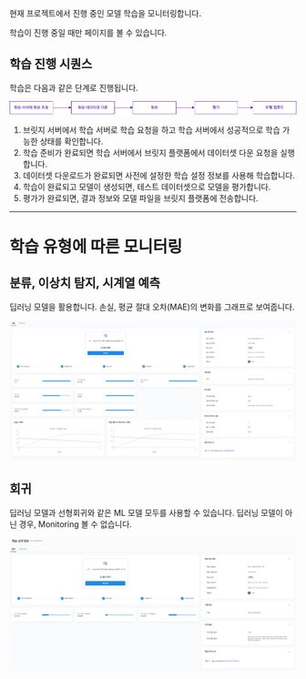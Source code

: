 현재 프로젝트에서 진행 중인 모델 학습을 모니터링합니다.

학습이 진행 중일 때만 페이지를 볼 수 있습니다.

  

학습 진행 시퀀스
---------


학습은 다음과 같은 단계로 진행됩니다.

![img1](https://raw.githubusercontent.com/vazilcompany/vridge-docs/main/guide/img/ai_modeling/image_type/monitoring_01.png)  

  

1.  브릿지 서버에서 학습 서버로 학습 요청을 하고 학습 서버에서 성공적으로 학습 가능한 상태를 확인합니다.
2.  학습 준비가 완료되면 학습 서버에서 브릿지 플랫폼에서 데이터셋 다운 요청을 실행합니다.
3.  데이터셋 다운로드가 완료되면 사전에 설정한 학습 설정 정보를 사용해 학습합니다.
4.  학습이 완료되고 모델이 생성되면, 테스트 데이터셋으로 모델을 평가합니다.
5.  평가가 완료되면, 결과 정보와 모델 파일을 브릿지 플랫폼에 전송합니다.
------


# 학습 유형에 따른 모니터링


## 분류, 이상치 탐지, 시계열 예측

딥러닝 모델을 활용합니다. 
손실, 평균 절대 오차(MAE)의 변화를 그래프로 보여줍니다. 


![img1](https://raw.githubusercontent.com/vazilcompany/vridge-docs/main/guide/img/ai_modeling/csv_type/monitoring/monitoring.png)  



## 회귀 

딥러닝 모델과 선형회귀와 같은 ML 모델 모두를 사용할 수 있습니다. 
딥러닝 모델이 아닌 경우, Monitoring 볼 수 없습니다.



![img1](https://raw.githubusercontent.com/vazilcompany/vridge-docs/main/guide/img/ai_modeling/csv_type/monitoring/regression_monitoring.png)  
 

